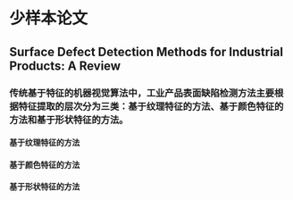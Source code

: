 # 少样本论文 
## Surface Defect Detection Methods for Industrial Products: A Review   
### 传统基于特征的机器视觉算法中，工业产品表面缺陷检测方法主要根据特征提取的层次分为三类：基于纹理特征的方法、基于颜色特征的方法和基于形状特征的方法。    
#### 基于纹理特征的方法  
#### 基于颜色特征的方法  
#### 基于形状特征的方法  

